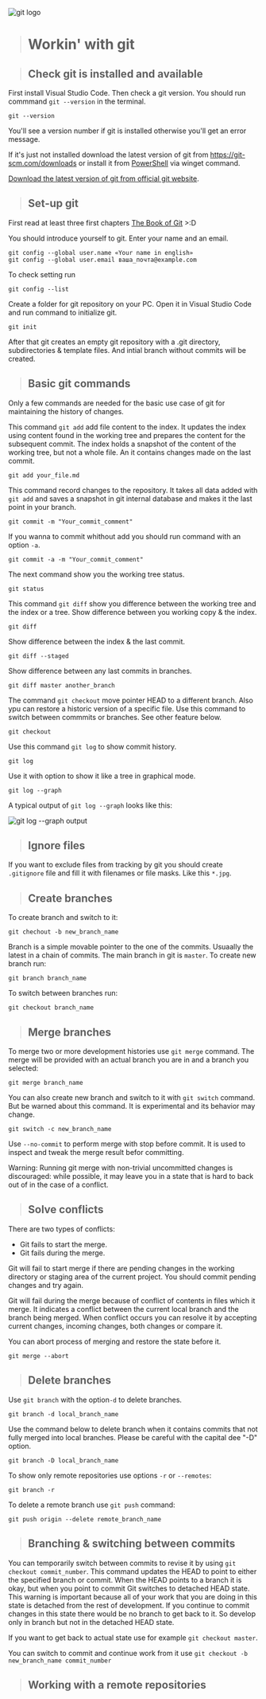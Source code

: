 ![git logo](git_logo.png "git logo")

> # Workin' with git

> ## Check git is installed and available

First install Visual Studio Code. 
Then check a git version. You should run commmand ```git --version``` in the terminal. 

```
git --version
```

You'll see a version number if git is installed otherwise you'll get an error message.

If it's just not installed download the latest version of git from https://git-scm.com/downloads or install it from [PowerShell](https://github.com/PowerShell/PowerShell/releases/download/v7.2.1/PowerShell-7.2.1-win-x64.msi) via winget command.

[Download the latest version of git from official git website](https://git-scm.com/downloads "Another linkt to git downloads").

> ## Set-up git

First read at least three first chapters [The Book of Git](https://git-scm.com/book/ru/v2 "Free version of Pro Git book") >:D

You should introduce yourself to git. Enter your name and an email.

```
git config --global user.name «Your name in english»
git config --global user.email ваша_почта@example.com
```

To check setting run

```
git config --list
```

Create a folder for git repository on your PC. Open it in Visual Studio Code and run command to initialize git.

```
git init
```

After that git creates an empty git repository with a .git directory, subdirectories & template files. And intial branch without commits will be created.

> ## Basic git commands

Only a few commands are needed for the basic use case of git for maintaining the history of changes.

This command ```git add``` add file content to the index. It updates the index using content found in the working tree and prepares the content for the subsequent commit. The index holds a snapshot of the content of the working tree, but not a whole file. An it contains changes made on the last commit.
```
git add your_file.md
```
 
This command record changes to the repository. It takes all data added with ```git add``` and saves a snapshot in git internal database and makes it the last point in your branch.
```
git commit -m "Your_commit_comment"
```

If you wanna to commit whithout add you should run command with an option ```-a```.
```
git commit -a -m "Your_commit_comment"
```
The next command show you the working tree status.

```
git status
```

This command ```git diff``` show you difference between the working tree and the index or a tree.
Show difference between you working copy & the index.
```
git diff
```
Show difference between the index & the last commit.
```
git diff --staged
```
Show difference between any last commits in branches.
```
git diff master another_branch
```

The command `git checkout` move pointer HEAD to a different branch. Also ypu can restore a historic version of a specific file. Use this command to switch between commmits or branches. See other feature below.
```
git checkout
```



Use this command ```git log``` to show commit history.
```
git log
```
Use it with option to show it like a tree in graphical mode.
```
git log --graph
```
A typical output of ```git log --graph``` looks like this:

![git log --graph output](git_log_graph.png "git log --graph")



> ## Ignore files

If you want to exclude files from tracking by git you should create ```.gitignore``` file and fill it with filenames or file masks. Like this ```*.jpg```.

> ## Create branches

To create branch and switch to it:
```
git chechout -b new_branch_name
```
Branch is a simple movable pointer to the one of the commits. Usuaally the latest in a chain of commits. The main branch in git is ```master```.
To create new branch run: 
```
git branch branch_name
```
To switch between branches run:
```
git checkout branch_name
```
> ## Merge branches
To merge two or more development histories use `git merge` command. The merge will be provided with an actual branch you are in and a branch you selected:
```
git merge branch_name
```

You can also create new branch and switch to it with `git switch` command. But be warned about this command. It is experimental and its behavior may change. 
```
git switch -c new_branch_name
```
Use `--no-commit` to perform merge with stop before commit. It is used to inspect and tweak the merge result befor committing.

Warning: Running git merge with non-trivial uncommitted changes is discouraged: while possible, it may leave you in a state that is hard to back out of in the case of a conflict.
> ## Solve conflicts
There are two types of conflicts: 
* Git fails to start the merge. 
* Git fails during the merge.

Git will fail to start merge if there are pending changes in the working directory or staging area of the current project. You should commit pending changes and try again.

Git will fail during the merge because of conflict of contents in files which it merge. It indicates a conflict between the current local branch and the branch being merged.
When conflict occurs you can resolve it by accepting current changes, incoming changes, both changes or compare it.

You can abort process of merging and restore the state before it.
```
git merge --abort
```


> ## Delete branches
Use `git branch` with the option`-d` to delete branches.
```
git branch -d local_branch_name
```

Use the command below to delete branch when it contains commits that not fully merged into local branches. Please be careful with the capital dee "-D" option. 

```
git branch -D local_branch_name
```
To show only remote repositories use options `-r` or `--remotes`:
```
git branch -r
```
To delete a remote branch use `git push` command:
``` 
git push origin --delete remote_branch_name
```

> ## Branching & switching between commits
You can temporarily switch between commits to revise it by using `git checkout commit_number`. This command updates the HEAD to point to either the specified branch or commit. When the HEAD points to a branch it is okay, but when you point to commit Git switches to detached HEAD state. This warning is important because all of your work that you are doing in this state is detached from the rest of development. If you continue to commit changes in this state there would be no branch to get back to it. So develop only in branch but not in the detached HEAD state.

If you want to get back to actual state use for example `git checkout master`.

You can switch to commit and continue work from it use `git checkout -b new_branch_name commit_number`

> ## Working with a remote repositories